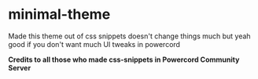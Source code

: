 # minimal-theme

Made this theme out of css snippets doesn't change things much but yeah good if you don't want much UI tweaks in powercord

**Credits to all those who made css-snippets in Powercord Community Server**
